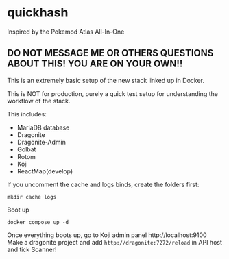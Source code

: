 # quickhash
Inspired by the Pokemod Atlas All-In-One

## DO NOT MESSAGE ME OR OTHERS QUESTIONS ABOUT THIS! YOU ARE ON YOUR OWN!!

This is an extremely basic setup of the new stack linked up in Docker. 

This is NOT for production, purely a quick test setup for understanding the workflow of the stack.

This includes:

* MariaDB database
* Dragonite
* Dragonite-Admin
* Golbat
* Rotom
* Koji
* ReactMap(develop)

If you uncomment the cache and logs binds, create the folders first:

```console
mkdir cache logs
```

Boot up

```console
docker compose up -d
```

Once everything boots up, go to Koji admin panel http://localhost:9100 
Make a dragonite project and add ``http://dragonite:7272/reload`` in API host and tick Scanner!
